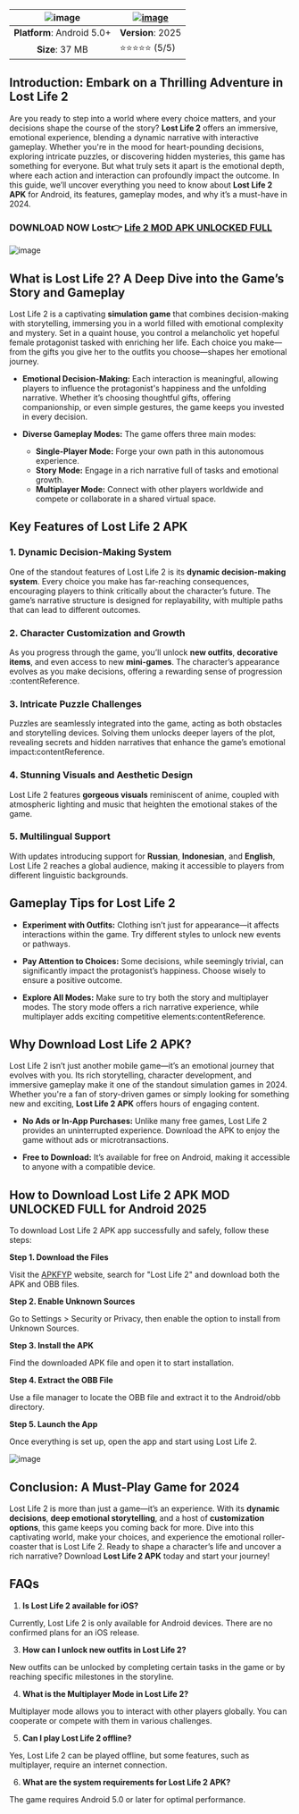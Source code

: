 | ![image](https://github.com/user-attachments/assets/c486d1f5-52f5-4cda-b59f-bb114ec961bb) | [![image](https://github.com/user-attachments/assets/0d86d65b-6f36-4b82-99cc-2059a8e52133)](https://apkfyp.com/lost-life-2.html) |
|:-------------------------------------------------:|-----------------------|
| **Platform**: Android 5.0+                       | **Version**: 2025      |
| **Size**: 37 MB                                  | ⭐⭐⭐⭐⭐ (5/5) |

## **Introduction: Embark on a Thrilling Adventure in Lost Life 2**

Are you ready to step into a world where every choice matters, and your decisions shape the course of the story? **Lost Life 2** offers an immersive, emotional experience, blending a dynamic narrative with interactive gameplay. Whether you're in the mood for heart-pounding decisions, exploring intricate puzzles, or discovering hidden mysteries, this game has something for everyone. But what truly sets it apart is the emotional depth, where each action and interaction can profoundly impact the outcome. In this guide, we’ll uncover everything you need to know about **Lost Life 2 APK** for Android, its features, gameplay modes, and why it’s a must-have in 2024.

### DOWNLOAD NOW Lost👉 [Life 2 MOD APK UNLOCKED FULL](https://apkfyp.com/lost-life-2.html)

![image](https://github.com/user-attachments/assets/dfe78a32-fc85-4fb1-ae52-ed93dda2ff70)

## **What is Lost Life 2? A Deep Dive into the Game’s Story and Gameplay**

Lost Life 2 is a captivating **simulation game** that combines decision-making with storytelling, immersing you in a world filled with emotional complexity and mystery. Set in a quaint house, you control a melancholic yet hopeful female protagonist tasked with enriching her life. Each choice you make—from the gifts you give her to the outfits you choose—shapes her emotional journey.

- **Emotional Decision-Making:** Each interaction is meaningful, allowing players to influence the protagonist's happiness and the unfolding narrative. Whether it’s choosing thoughtful gifts, offering companionship, or even simple gestures, the game keeps you invested in every decision.
  
- **Diverse Gameplay Modes:** The game offers three main modes:
  - **Single-Player Mode:** Forge your own path in this autonomous experience.
  - **Story Mode:** Engage in a rich narrative full of tasks and emotional growth.
  - **Multiplayer Mode:** Connect with other players worldwide and compete or collaborate in a shared virtual space.

## **Key Features of Lost Life 2 APK**

### 1. **Dynamic Decision-Making System**
One of the standout features of Lost Life 2 is its **dynamic decision-making system**. Every choice you make has far-reaching consequences, encouraging players to think critically about the character’s future. The game’s narrative structure is designed for replayability, with multiple paths that can lead to different outcomes.

### 2. **Character Customization and Growth**
As you progress through the game, you’ll unlock **new outfits**, **decorative items**, and even access to new **mini-games**. The character’s appearance evolves as you make decisions, offering a rewarding sense of progression&#8203;:contentReference.

### 3. **Intricate Puzzle Challenges**
Puzzles are seamlessly integrated into the game, acting as both obstacles and storytelling devices. Solving them unlocks deeper layers of the plot, revealing secrets and hidden narratives that enhance the game’s emotional impact&#8203;:contentReference.

### 4. **Stunning Visuals and Aesthetic Design**
Lost Life 2 features **gorgeous visuals** reminiscent of anime, coupled with atmospheric lighting and music that heighten the emotional stakes of the game.

### 5. **Multilingual Support**
With updates introducing support for **Russian**, **Indonesian**, and **English**, Lost Life 2 reaches a global audience, making it accessible to players from different linguistic backgrounds.

## **Gameplay Tips for Lost Life 2**

- **Experiment with Outfits:** Clothing isn’t just for appearance—it affects interactions within the game. Try different styles to unlock new events or pathways.
  
- **Pay Attention to Choices:** Some decisions, while seemingly trivial, can significantly impact the protagonist’s happiness. Choose wisely to ensure a positive outcome.

- **Explore All Modes:** Make sure to try both the story and multiplayer modes. The story mode offers a rich narrative experience, while multiplayer adds exciting competitive elements&#8203;:contentReference.

## **Why Download Lost Life 2 APK?**

Lost Life 2 isn’t just another mobile game—it’s an emotional journey that evolves with you. Its rich storytelling, character development, and immersive gameplay make it one of the standout simulation games in 2024. Whether you're a fan of story-driven games or simply looking for something new and exciting, **Lost Life 2 APK** offers hours of engaging content.

- **No Ads or In-App Purchases:** Unlike many free games, Lost Life 2 provides an uninterrupted experience. Download the APK to enjoy the game without ads or microtransactions.

- **Free to Download:** It’s available for free on Android, making it accessible to anyone with a compatible device. 
## How to Download Lost Life 2 APK MOD UNLOCKED FULL for Android 2025
To download Lost Life 2 APK app successfully and safely, follow these steps:

**Step 1. Download the Files**

Visit the [APKFYP](https://apkfyp.com/) website, search for "Lost Life 2" and download both the APK and OBB files.

**Step 2. Enable Unknown Sources**

Go to Settings > Security or Privacy, then enable the option to install from Unknown Sources.

**Step 3. Install the APK**

Find the downloaded APK file and open it to start installation.

**Step 4. Extract the OBB File**

Use a file manager to locate the OBB file and extract it to the Android/obb directory.

**Step 5. Launch the App**

Once everything is set up, open the app and start using Lost Life 2.

![image](https://github.com/user-attachments/assets/691974ff-67ec-4e9d-bcff-5a7ef33809bf)

## **Conclusion: A Must-Play Game for 2024**

Lost Life 2 is more than just a game—it’s an experience. With its **dynamic decisions**, **deep emotional storytelling**, and a host of **customization options**, this game keeps you coming back for more. Dive into this captivating world, make your choices, and experience the emotional roller-coaster that is Lost Life 2. Ready to shape a character’s life and uncover a rich narrative? Download **Lost Life 2 APK** today and start your journey!

## **FAQs**

1. **Is Lost Life 2 available for iOS?**

Currently, Lost Life 2 is only available for Android devices. There are no confirmed plans for an iOS release.

3. **How can I unlock new outfits in Lost Life 2?**

New outfits can be unlocked by completing certain tasks in the game or by reaching specific milestones in the storyline.

4. **What is the Multiplayer Mode in Lost Life 2?**

Multiplayer mode allows you to interact with other players globally. You can cooperate or compete with them in various challenges.

5. **Can I play Lost Life 2 offline?**

Yes, Lost Life 2 can be played offline, but some features, such as multiplayer, require an internet connection.

6. **What are the system requirements for Lost Life 2 APK?**

The game requires Android 5.0 or later for optimal performance.
